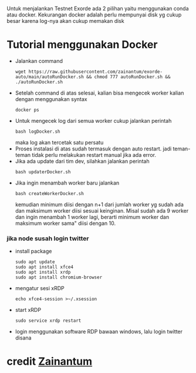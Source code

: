 Untuk menjalankan Testnet Exorde ada 2 pilihan yaitu menggunakan conda atau docker. Kekurangan docker adalah perlu mempunyai disk yg cukup besar karena log-nya akan cukup memakan disk

# Tutorial menggunakan Docker

- Jalankan command
  ```
  wget https://raw.githubusercontent.com/zainantum/exorde-auto/main/autoRunDocker.sh && chmod 777 autoRunDocker.sh && ./autoRunDocker.sh
  ```
- Setelah command di atas selesai, kalian bisa mengecek worker kalian dengan menggunakan syntax
  ```
  docker ps
  ```
- Untuk mengecek log dari semua worker cukup jalankan perintah
  ```
  bash logDocker.sh
  ```
  maka log akan tercetak satu persatu
- Proses instalasi di atas sudah termasuk dengan auto restart. jadi teman-teman tidak perlu melakukan restart manual jika ada error.
- Jika ada update dari tim dev, silahkan jalankan perintah
  ```
  bash updaterDocker.sh
  ```
- Jika ingin menambah worker baru jalankan
  ```
  bash createWorkerDocker.sh
  ```
  kemudian minimum diisi dengan n+1 dari jumlah worker yg sudah ada dan maksimum worker diisi sesuai keinginan. Misal sudah ada 9 worker dan ingin menambah 1 worker lagi, berarti minimum worker dan maksimum worker sama" diisi dengan 10.

### jika node susah login twitter

- install package

  ```
  sudo apt update
  sudo apt install xfce4
  sudo apt install xrdp
  sudo apt install chromium-browser
  ```

- mengatur sesi xRDP

  ```
  echo xfce4-session >~/.xsession
  ```

- start xRDP

  ```
  sudo service xrdp restart
  ```

- login menggunakan software RDP bawaan windows, lalu login twitter disana

# credit [Zainantum](https://github.com/zainantum/exorde-auto/blob/main/tutorial-exorde.md)
